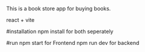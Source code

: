 This is a book store app for buying books.

react + vite

#installation
npm install for both seperately

#run
npm start for Frontend
npm run dev for backend
